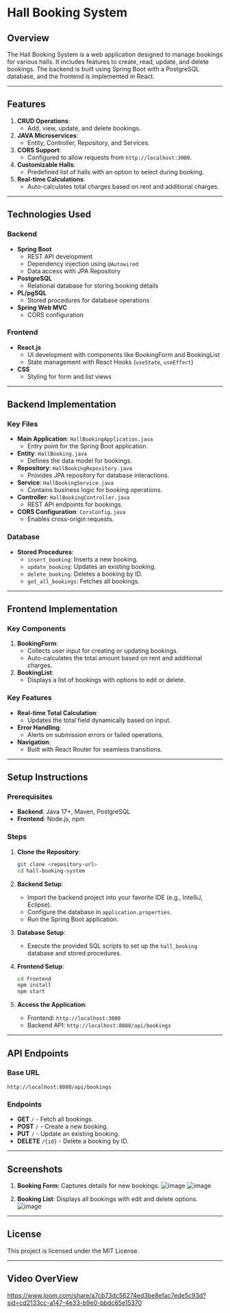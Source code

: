 # Hall Booking System

## Overview
The Hall Booking System is a web application designed to manage bookings for various halls. It includes features to create, read, update, and delete bookings. The backend is built using Spring Boot with a PostgreSQL database, and the frontend is implemented in React.

---

## Features
1. **CRUD Operations**:
   - Add, view, update, and delete bookings.
2. **JAVA Microservices**:
   - Entity, Controller, Repository, and Services.
3. **CORS Support**:
   - Configured to allow requests from `http://localhost:3000`.
4. **Customizable Halls**:
   - Predefined list of halls with an option to select during booking.
5. **Real-time Calculations**:
   - Auto-calculates total charges based on rent and additional charges.

---

## Technologies Used

### Backend
- **Spring Boot**
  - REST API development
  - Dependency injection using `@Autowired`
  - Data access with JPA Repository
- **PostgreSQL**
  - Relational database for storing booking details
- **PL/pgSQL**
  - Stored procedures for database operations
- **Spring Web MVC**
  - CORS configuration

### Frontend
- **React.js**
  - UI development with components like BookingForm and BookingList
  - State management with React Hooks (`useState`, `useEffect`)
- **CSS**
  - Styling for form and list views

---

## Backend Implementation

### Key Files
- **Main Application**: `HallBookingApplication.java`
  - Entry point for the Spring Boot application.
- **Entity**: `HallBooking.java`
  - Defines the data model for bookings.
- **Repository**: `HallBookingRepository.java`
  - Provides JPA repository for database interactions.
- **Service**: `HallBookingService.java`
  - Contains business logic for booking operations.
- **Controller**: `HallBookingController.java`
  - REST API endpoints for bookings.
- **CORS Configuration**: `CorsConfig.java`
  - Enables cross-origin requests.

### Database
- **Stored Procedures**:
  - `insert_booking`: Inserts a new booking.
  - `update_booking`: Updates an existing booking.
  - `delete_booking`: Deletes a booking by ID.
  - `get_all_bookings`: Fetches all bookings.

---

## Frontend Implementation

### Key Components
1. **BookingForm**:
   - Collects user input for creating or updating bookings.
   - Auto-calculates the total amount based on rent and additional charges.
2. **BookingList**:
   - Displays a list of bookings with options to edit or delete.

### Key Features
- **Real-time Total Calculation**:
  - Updates the total field dynamically based on input.
- **Error Handling**:
  - Alerts on submission errors or failed operations.
- **Navigation**:
  - Built with React Router for seamless transitions.

---

## Setup Instructions

### Prerequisites
- **Backend**: Java 17+, Maven, PostgreSQL
- **Frontend**: Node.js, npm

### Steps
1. **Clone the Repository**:
   ```bash
   git clone <repository-url>
   cd hall-booking-system
   ```

2. **Backend Setup**:
   - Import the backend project into your favorite IDE (e.g., IntelliJ, Eclipse).
   - Configure the database in `application.properties`.
   - Run the Spring Boot application.

3. **Database Setup**:
   - Execute the provided SQL scripts to set up the `hall_booking` database and stored procedures.

4. **Frontend Setup**:
   ```bash
   cd frontend
   npm install
   npm start
   ```

5. **Access the Application**:
   - Frontend: `http://localhost:3000`
   - Backend API: `http://localhost:8080/api/bookings`

---

## API Endpoints

### Base URL
`http://localhost:8080/api/bookings`

### Endpoints
- **GET** `/` - Fetch all bookings.
- **POST** `/` - Create a new booking.
- **PUT** `/` - Update an existing booking.
- **DELETE** `/{id}` - Delete a booking by ID.

---

## Screenshots
1. **Booking Form**: Captures details for new bookings.
   ![image](https://github.com/user-attachments/assets/77348e74-3c2b-4a45-8021-f926153d03e1)
   ![image](https://github.com/user-attachments/assets/36d17e6f-6048-43a2-b306-26262e1ca7be)

3. **Booking List**: Displays all bookings with edit and delete options.
   ![image](https://github.com/user-attachments/assets/8837db80-79b6-4de4-8a4b-90bb956684fc)


---

## License
This project is licensed under the MIT License.

---

## Video OverView
https://www.loom.com/share/a7cb73dc56274ed3be8efac7ede5c93d?sid=cd2133cc-a147-4e33-b9e0-bbdc65e15370

